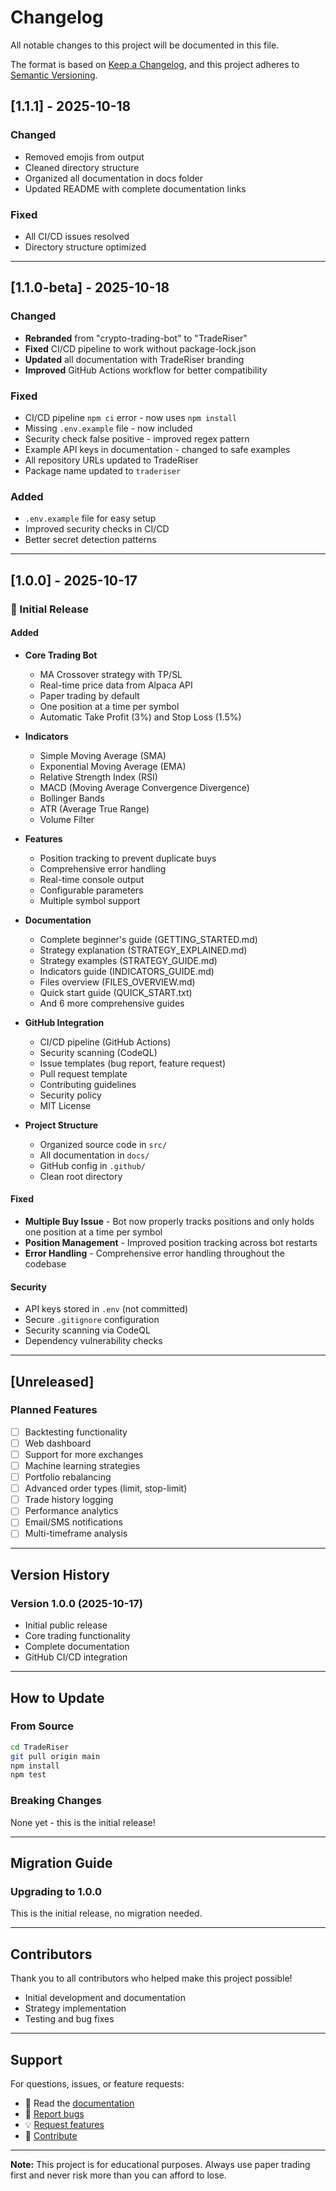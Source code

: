 # Changelog

All notable changes to this project will be documented in this file.

The format is based on [Keep a Changelog](https://keepachangelog.com/en/1.0.0/),
and this project adheres to [Semantic Versioning](https://semver.org/spec/v2.0.0.html).

## [1.1.1] - 2025-10-18

### Changed
- Removed emojis from output
- Cleaned directory structure
- Organized all documentation in docs folder
- Updated README with complete documentation links

### Fixed
- All CI/CD issues resolved
- Directory structure optimized

---

## [1.1.0-beta] - 2025-10-18

### Changed
- **Rebranded** from "crypto-trading-bot" to "TradeRiser"
- **Fixed** CI/CD pipeline to work without package-lock.json
- **Updated** all documentation with TradeRiser branding
- **Improved** GitHub Actions workflow for better compatibility

### Fixed
- CI/CD pipeline `npm ci` error - now uses `npm install`
- Missing `.env.example` file - now included
- Security check false positive - improved regex pattern
- Example API keys in documentation - changed to safe examples
- All repository URLs updated to TradeRiser
- Package name updated to `traderiser`

### Added
- `.env.example` file for easy setup
- Improved security checks in CI/CD
- Better secret detection patterns

---

## [1.0.0] - 2025-10-17

### 🎉 Initial Release

#### Added
- **Core Trading Bot**
  - MA Crossover strategy with TP/SL
  - Real-time price data from Alpaca API
  - Paper trading by default
  - One position at a time per symbol
  - Automatic Take Profit (3%) and Stop Loss (1.5%)
  
- **Indicators**
  - Simple Moving Average (SMA)
  - Exponential Moving Average (EMA)
  - Relative Strength Index (RSI)
  - MACD (Moving Average Convergence Divergence)
  - Bollinger Bands
  - ATR (Average True Range)
  - Volume Filter
  
- **Features**
  - Position tracking to prevent duplicate buys
  - Comprehensive error handling
  - Real-time console output
  - Configurable parameters
  - Multiple symbol support
  
- **Documentation**
  - Complete beginner's guide (GETTING_STARTED.md)
  - Strategy explanation (STRATEGY_EXPLAINED.md)
  - Strategy examples (STRATEGY_GUIDE.md)
  - Indicators guide (INDICATORS_GUIDE.md)
  - Files overview (FILES_OVERVIEW.md)
  - Quick start guide (QUICK_START.txt)
  - And 6 more comprehensive guides
  
- **GitHub Integration**
  - CI/CD pipeline (GitHub Actions)
  - Security scanning (CodeQL)
  - Issue templates (bug report, feature request)
  - Pull request template
  - Contributing guidelines
  - Security policy
  - MIT License
  
- **Project Structure**
  - Organized source code in `src/`
  - All documentation in `docs/`
  - GitHub config in `.github/`
  - Clean root directory

#### Fixed
- **Multiple Buy Issue** - Bot now properly tracks positions and only holds one position at a time per symbol
- **Position Management** - Improved position tracking across bot restarts
- **Error Handling** - Comprehensive error handling throughout the codebase

#### Security
- API keys stored in `.env` (not committed)
- Secure `.gitignore` configuration
- Security scanning via CodeQL
- Dependency vulnerability checks

---

## [Unreleased]

### Planned Features
- [ ] Backtesting functionality
- [ ] Web dashboard
- [ ] Support for more exchanges
- [ ] Machine learning strategies
- [ ] Portfolio rebalancing
- [ ] Advanced order types (limit, stop-limit)
- [ ] Trade history logging
- [ ] Performance analytics
- [ ] Email/SMS notifications
- [ ] Multi-timeframe analysis

---

## Version History

### Version 1.0.0 (2025-10-17)
- Initial public release
- Core trading functionality
- Complete documentation
- GitHub CI/CD integration

---

## How to Update

### From Source
```bash
cd TradeRiser
git pull origin main
npm install
npm test
```

### Breaking Changes
None yet - this is the initial release!

---

## Migration Guide

### Upgrading to 1.0.0
This is the initial release, no migration needed.

---

## Contributors

Thank you to all contributors who helped make this project possible!

- Initial development and documentation
- Strategy implementation
- Testing and bug fixes

---

## Support

For questions, issues, or feature requests:
- 📖 Read the [documentation](docs/)
- 🐛 [Report bugs](https://github.com/yourusername/TradeRiser/issues)
- 💡 [Request features](https://github.com/yourusername/TradeRiser/issues)
- 🤝 [Contribute](CONTRIBUTING.md)

---

**Note:** This project is for educational purposes. Always use paper trading first and never risk more than you can afford to lose.
